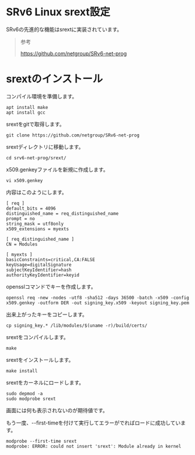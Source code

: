 # SRv6 Linux srext設定

SRv6の先進的な機能はsrextに実装されています。

> 参考
>
> https://github.com/netgroup/SRv6-net-prog


# srextのインストール

コンパイル環境を準備します。

```
apt install make
apt install gcc
```

srextをgitで取得します。

```
git clone https://github.com/netgroup/SRv6-net-prog
```

srextディレクトリに移動します。

```
cd srv6-net-prog/srext/
```

x509.genkeyファイルを新規に作成します。

```
vi x509.genkey
```

内容はこのようにします。

```
[ req ]
default_bits = 4096
distinguished_name = req_distinguished_name
prompt = no
string_mask = utf8only
x509_extensions = myexts

[ req_distinguished_name ]
CN = Modules

[ myexts ]
basicConstraints=critical,CA:FALSE
keyUsage=digitalSignature
subjectKeyIdentifier=hash
authorityKeyIdentifier=keyid
```

opensslコマンドでキーを作成します。

```
openssl req -new -nodes -utf8 -sha512 -days 36500 -batch -x509 -config x509.genkey -outform DER -out signing_key.x509 -keyout signing_key.pem
```

出来上がったキーをコピーします。

```
cp signing_key.* /lib/modules/$(uname -r)/build/certs/
```

srextをコンパイルします。

```
make
```

srextをインストールします。

```
make install
```

srextをカーネルにロードします。

```
sudo depmod -a
sudo modprobe srext
```

画面には何も表示されないのが期待値です。

もう一度、--first-timeを付けて実行してエラーがでればロードに成功しています。

```
modprobe --first-time srext
modprobe: ERROR: could not insert 'srext': Module already in kernel
```
